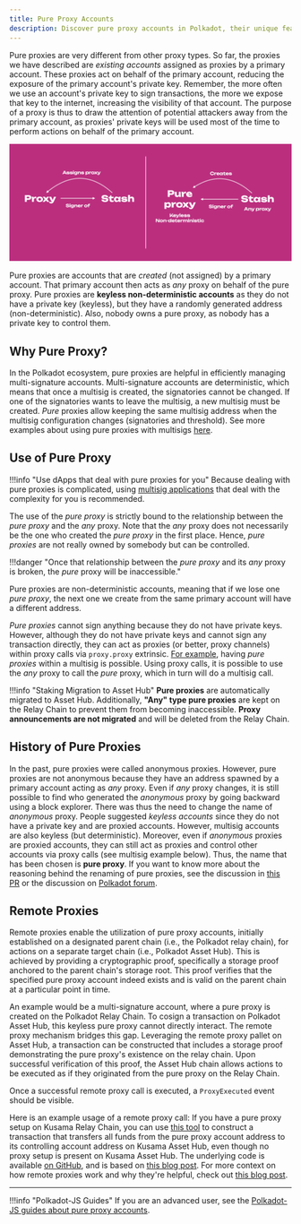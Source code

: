 ```yaml
---
title: Pure Proxy Accounts
description: Discover pure proxy accounts in Polkadot, their unique features, security benefits, and use cases for efficient account management.
---
```


Pure proxies are very different from other proxy types. So far, the proxies we have described are
_existing accounts_ assigned as proxies by a primary account. These proxies act on behalf of the
primary account, reducing the exposure of the primary account's private key. Remember, the more
often we use an account's private key to sign transactions, the more we expose that key to the
internet, increasing the visibility of that account. The purpose of a proxy is thus to draw the
attention of potential attackers away from the primary account, as proxies' private keys will be
used most of the time to perform actions on behalf of the primary account.

![pure proxies](../assets/proxy-vs-anon.png)

Pure proxies are accounts that are _created_ (not assigned) by a primary account. That primary
account then acts as _any_ proxy on behalf of the pure proxy. Pure proxies are **keyless
non-deterministic accounts** as they do not have a private key (keyless), but they have a
randomly generated address (non-deterministic). Also, nobody owns a pure proxy, as nobody has a private key to control them.

## Why Pure Proxy?

In the Polkadot ecosystem, pure proxies are helpful in efficiently managing multi-signature accounts. Multi-signature accounts are deterministic, which means that once a multisig is created, the signatories cannot be changed. If one of the signatories wants to leave the multisig, a new multisig must be created. _Pure_ proxies allow keeping the same multisig address when the multisig configuration changes (signatories and threshold). See more examples about using pure proxies with multisigs [here](./learn-guides-accounts-proxy-pure.md#pure-proxies-and-multisigs).

## Use of Pure Proxy

!!!info "Use dApps that deal with pure proxies for you"
    Because dealing with pure proxies is complicated, using [multisig applications](../general/multisig-apps.md) that deal with the complexity for you is recommended.

The use of the _pure proxy_ is strictly bound to the relationship between the _pure proxy_ and the
_any_ proxy. Note that the _any_ proxy does not necessarily be the one who created the _pure proxy_
in the first place. Hence, _pure proxies_ are not really owned by somebody but can be
controlled. 

!!!danger "Once that relationship between the _pure proxy_ and its _any_ proxy is broken, the _pure_ proxy will be inaccessible."

Pure proxies are non-deterministic accounts, meaning that if we lose one _pure proxy_, the next one we create from the same primary account will have a different address.

_Pure proxies_ cannot sign anything because they do not have private keys. However, although they do
not have private keys and cannot sign any transaction directly, they can act as proxies (or better,
proxy channels) within proxy calls via `proxy.proxy` extrinsic. [For example](./learn-guides-accounts-proxy-pure.md#scenario-one-one-pure-proxy-within-a-multisig), having _pure
proxies_ within a multisig is possible. Using proxy calls, it is possible to use the _any_ proxy to call the
_pure_ proxy, which in turn will do a multisig call.

!!!info "Staking Migration to Asset Hub"
    **Pure proxies** are automatically migrated to Asset Hub. Additionally, **"Any" type pure proxies** are kept on the Relay Chain to prevent them from becoming inaccessible. **Proxy announcements are not migrated** and will be deleted from the Relay Chain.

## History of Pure Proxies

In the past, pure proxies were called anonymous proxies. However, pure proxies are not anonymous because they have an address spawned by a primary account acting as _any_ proxy. Even if _any_ proxy changes, it is still possible to find who generated the _anonymous_ proxy by going backward using a block explorer. There was thus the need to change the name of _anonymous_ proxy. People suggested _keyless accounts_ since they do not have a private key and are proxied accounts. However, multisig accounts are also keyless (but deterministic). Moreover, even if _anonymous_ proxies are proxied accounts, they can still act as proxies and control other accounts via proxy calls (see multisig example below). Thus, the name that has been chosen is **pure proxy**. If you want to know more about the reasoning behind the renaming of pure proxies, see the discussion in [this PR](https://github.com/paritytech/substrate/pull/12283) or the discussion on [Polkadot forum](https://forum.polkadot.network/t/parachain-technical-summit-next-steps/51/14).

## Remote Proxies

Remote proxies enable the utilization of pure proxy accounts, initially established on a designated parent chain (i.e., the Polkadot relay chain), for actions on a separate target chain (i.e., Polkadot Asset Hub). This is achieved by providing a cryptographic proof, specifically a storage proof anchored to the parent chain's storage root. This proof verifies that the specified pure proxy account indeed exists and is valid on the parent chain at a particular point in time.

An example would be a multi-signature account, where a pure proxy is created on the Polkadot Relay Chain. To cosign a transaction on Polkadot Asset Hub, this keyless pure proxy cannot directly interact. The remote proxy mechanism bridges this gap. Leveraging the remote proxy pallet on Asset Hub, a transaction can be constructed that includes a storage proof demonstrating the pure proxy's existence on the relay chain. Upon successful verification of this proof, the Asset Hub chain allows actions to be executed as if they originated from the pure proxy on the Relay Chain.

Once a successful remote proxy call is executed, a `ProxyExecuted` event should be visible. 

Here is an example usage of a remote proxy call: If you have a pure proxy setup on Kusama Relay Chain, you can use [this tool](https://w3f.github.io/RemoteProxyCall/) to construct a transaction that transfers all funds from the pure proxy account address to its controlling account address on Kusama Asset Hub, even though no proxy setup is present on Kusama Asset Hub. The underlying code is available [on GitHub](https://github.com/w3f/RemoteProxyCall), and is based on [this blog post](https://blog.kchr.de/polkadot/guides/remote-proxies-for-the-braves/). For more context on how remote proxies work and why they're helpful, check out [this blog post](https://blog.kchr.de/ecosystem-proxy/).


---

!!!info "Polkadot-JS Guides"
    If you are an advanced user, see the [Polkadot-JS guides about pure proxy accounts](./learn-guides-accounts-proxy-pure.md).
